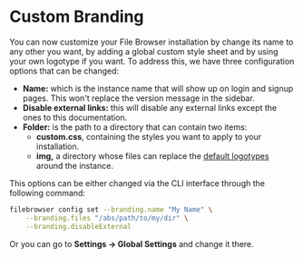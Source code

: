 # Custom Branding

You can now customize your File Browser installation by change its name to any other you want, by adding a global custom style sheet and by using your own logotype if you want. To address this, we have three configuration options that can be changed:

* **Name:** which is the instance name that will show up on login and signup pages. This won't replace the version message in the sidebar.
* **Disable external links:** this will disable any external links except the ones to this documentation.
* **Folder:** is the path to a directory that can contain two items:
  * **custom.css**, containing the styles you want to apply to your installation.
  * **img,** a directory whose files can replace the [default logotypes](https://github.com/filebrowser/filebrowser/tree/master/frontend/public/img) around the instance.

This options can be either changed via the CLI interface through the following command:

```bash
filebrowser config set --branding.name "My Name" \
    --branding.files "/abs/path/to/my/dir" \
    --branding.disableExternal
```

Or you can go to **Settings → Global Settings** and change it there.

